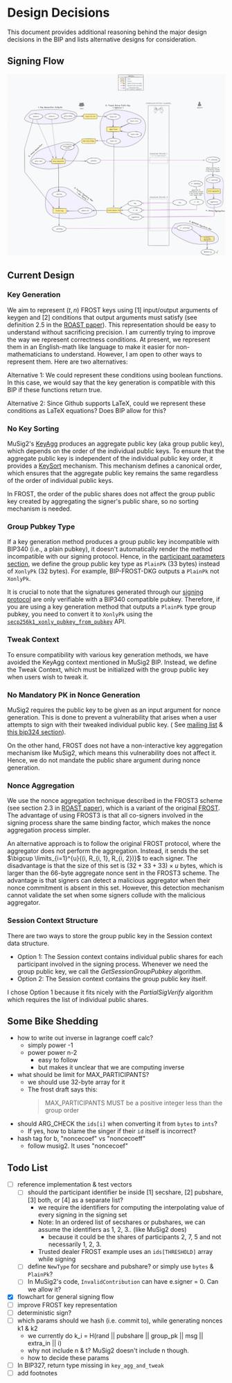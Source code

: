 # Design Decisions

This document provides additional reasoning behind the major design decisions in the BIP and lists alternative designs for consideration.

## Signing Flow

![General Signing Flow](images/frost-signing-flow.png)

## Current Design

### Key Generation

We aim to represent $(t, n)$ FROST keys using [1] input/output arguments of keygen and [2] conditions that output arguments must satisfy (see definition 2.5 in the [ROAST paper](https://eprint.iacr.org/2022/550.pdf)). This representation should be easy to understand without sacrificing precision. I am currently trying to improve the way we represent correctness conditions. At present, we represent them in an English-math like language to make it easier for non-mathematicians to understand. However, I am open to other ways to represent them. Here are two alternatives:

Alternative 1: We could represent these conditions using boolean functions. In this case, we would say that the key generation is compatible with this BIP if these functions return true.

Alternative 2: Since Github supports LaTeX, could we represent these conditions as LaTeX equations? Does BIP allow for this?

### No Key Sorting

MuSig2's [KeyAgg](https://github.com/bitcoin/bips/blob/master/bip-0327.mediawiki#user-content-Key_Generation_and_Aggregation) produces an aggregate public key (aka group public key), which depends on the order of the individual public keys. To ensure that the aggregate public key is independent of the individual public key order, it provides a [KeySort](https://github.com/bitcoin/bips/blob/master/bip-0327.mediawiki#user-content-Key_Sorting) mechanism. This mechanism defines a canonical order, which ensures that the aggregate public key remains the same regardless of the order of individual public keys.

In FROST, the order of the public shares does not affect the group public key created by aggregating the signer's public share, so no sorting mechanism is needed.

### Group Pubkey Type

If a key generation method produces a group public key incompatible with BIP340 (i.e., a plain pubkey), it doesn't automatically render the method incompatible with our signing protocol. Hence, in the [participant parameters section](README.md#participant-parameters), we define the group public key type as `PlainPk` (33 bytes) instead of `XonlyPk` (32 bytes). For example, BIP-FROST-DKG outputs a `PlainPk` not `XonlyPk`.

It is crucial to note that the signatures generated through our [signing protocol](README.md#signing) are only verifiable with a BIP340 compatible pubkey. Therefore, if you are using a key generation method that outputs a `PlainPk` type group pubkey, you need to convert it to `XonlyPk` using the [`secp256k1_xonly_pubkey_from_pubkey`](https://github.com/bitcoin-core/secp256k1/blob/master/include/secp256k1_extrakeys.h#L93) API.

### Tweak Context

To ensure compatibility with various key generation methods, we have avoided the KeyAgg context mentioned in MuSig2 BIP. Instead, we define the Tweak Context, which must be initialized with the group public key when users wish to tweak it.

### No Mandatory PK in Nonce Generation

MuSig2 requires the public key to be given as an input argument for nonce generation. This is done to prevent a vulnerability that arises when a user attempts to sign with their tweaked individual public key. ( See [mailing list](https://lists.linuxfoundation.org/pipermail/bitcoin-dev/2022-October/021000.html) & [this bip324 section](https://github.com/bitcoin/bips/blob/master/bip-0327.mediawiki#signing-with-tweaked-individual-keys)).

On the other hand, FROST does not have a non-interactive key aggregation mechanism like MuSig2, which means this vulnerability does not affect it. Hence, we do not mandate the public share argument during nonce generation.

### Nonce Aggregation

We use the nonce aggregation technique described in the FROST3 scheme (see section 2.3 in [ROAST paper](https://eprint.iacr.org/2022/550.pdf)), which is a variant of the original [FROST](https://eprint.iacr.org/2020/852.pdf). The advantage of using FROST3 is that all co-signers involved in the signing process share the same binding factor, which makes the nonce aggregation process simpler.

An alternative approach is to follow the original FROST protocol, where the aggregator does not perform the aggregation. Instead, it sends the set $\bigcup \limits_{i=1}^{u}{(i, R_{i, 1}, R_{i, 2})}$ to each signer. The disadvantage is that the size of this set is $(32+33+33) \times u$ bytes, which is larger than the 66-byte aggregate nonce sent in the FROST3 scheme. The advantage is that signers can detect a malicious aggregator when their nonce commitment is absent in this set. However, this detection mechanism cannot validate the set when some signers collude with the malicious aggregator.

### Session Context Structure

There are two ways to store the group public key in the Session context data structure.
- Option 1: The Session context contains individual public shares for each participant involved in the signing process. Whenever we need the group public key, we call the _GetSessionGroupPubkey_ algorithm.
- Option 2: The Session context contains the group public key itself.

I chose Option 1 because it fits nicely with the _PartialSigVerify_ algorithm which requires the list of individual public shares.

## Some Bike Shedding
- how to write out inverse in lagrange coeff calc?
  - simply power -1
  - power power n-2
    - easy to follow
    - but makes it unclear that we are computing inverse
- what should be limit for MAX_PARTICIPANTS?
  - we should use 32-byte array for it
  - The frost draft says this:
    > MAX_PARTICIPANTS MUST be a positive integer less than the group order
- should ARG_CHECK the `ids[i]` when converting it from `bytes` to `ints`?
  - If yes, how to blame the singer if their `id` itself is incorrect?
- hash tag for b, "noncecoef" vs "noncecoeff"
  - follow musig2. It uses "noncecoef"

## Todo List
- [ ] reference implementation & test vectors
  - [ ] should the participant identifier be inside [1] secshare, [2] pubshare, [3] both, or [4] as a separate list?
    - we require the identifiers for computing the interpolating value of every signing in the signing set
    - Note: In an ordered list of secshares or pubshares, we can assume the identifiers as 1, 2, 3.. (like MuSig2 does)
      - because it could be the shares of participants 2, 7, 5 and not necessarily 1, 2, 3.
    - Trusted dealer FROST example uses an `ids[THRESHOLD]` array while signing
  - [ ] define `NewType` for secshare and pubshare? or simply use `bytes` & `PlainPk`?
  - [ ] In MuSig2's code, `InvalidContribution` can have e.signer = 0. Can we allow it?
- [x] flowchart for general signing flow
- [ ] improve FROST key representation
- [ ] deterministic sign?
- [ ] which params should we hash (i.e. commit to), while generating nonces k1 & k2
  - we currently do k_i = H(rand || pubshare || group_pk || msg || extra_in || i)
  - why not include n & t? MuSig2 doesn't include n though.
  - how to decide these params
- [ ] In BIP327, return type missing in `key_agg_and_tweak`
- [ ] add footnotes
